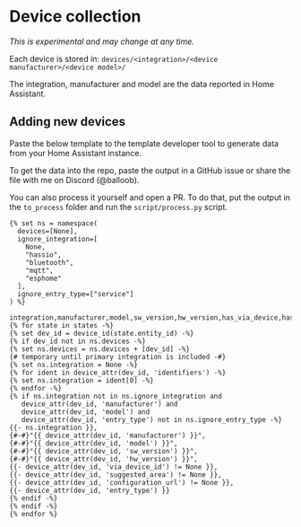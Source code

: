 # Device collection

_This is experimental and may change at any time._

Each device is stored in: `devices/<integration>/<device manufacturer>/<device model>/`

The integration, manufacturer and model are the data reported in Home Assistant.

## Adding new devices

Paste the below template to the template developer tool to generate data from your Home Assistant instance.

To get the data into the repo, paste the output in a GitHub issue or share the file with me on Discord (@balloob).

You can also process it yourself and open a PR. To do that, put the output in the `to_process` folder and run the `script/process.py` script.

```jinja2
{% set ns = namespace(
  devices=[None],
  ignore_integration=[
    None,
    "hassio",
    "bluetooth",
    "mqtt",
    "esphome"
  ],
  ignore_entry_type=["service"]
) %}

integration,manufacturer,model,sw_version,hw_version,has_via_device,has_suggested_area,has_configuration_url,entry_type
{% for state in states -%}
{% set dev_id = device_id(state.entity_id) -%}
{% if dev_id not in ns.devices -%}
{% set ns.devices = ns.devices + [dev_id] -%}
{# temporary until primary integration is included -#}
{% set ns.integration = None -%}
{% for ident in device_attr(dev_id, 'identifiers') -%}
{% set ns.integration = ident[0] -%}
{% endfor -%}
{% if ns.integration not in ns.ignore_integration and
   device_attr(dev_id, 'manufacturer') and
   device_attr(dev_id, 'model') and
   device_attr(dev_id, 'entry_type') not in ns.ignore_entry_type -%}
{{- ns.integration }},
{#-#}"{{ device_attr(dev_id, 'manufacturer') }}",
{#-#}"{{ device_attr(dev_id, 'model') }}",
{#-#}"{{ device_attr(dev_id, 'sw_version') }}",
{#-#}"{{ device_attr(dev_id, 'hw_version') }}",
{{- device_attr(dev_id, 'via_device_id') != None }},
{{- device_attr(dev_id, 'suggested_area') != None }},
{{- device_attr(dev_id, 'configuration_url') != None }},
{{- device_attr(dev_id, 'entry_type') }}
{% endif -%}
{% endif -%}
{% endfor %}
```
